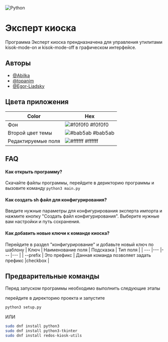 
![Python](https://img.shields.io/pypi/pyversions/pyinstaller)


# Эксперт киоска

Программа Эксперт киоска прендназначена для управления утилитами kisok-mode-on и kisok-mode-off в графическом интерфейсе.


## Авторы

- [@Abilka](https://www.github.com/Abilka)
- [@topanim](https://github.com/topanim)
- [@Egor-Liadsky](https://github.com/Egor-Liadsky)

## Цвета приложения

| Color             | Hex                                                                |
| ----------------- | ------------------------------------------------------------------ |
| Фон    | ![#f0f0f0](https://via.placeholder.com/10/f0f0f0?text=+) #f0f0f0 |
| Второй цвет темы | ![#bab5ab](https://via.placeholder.com/10/bab5ab?text=+) #bab5ab |
| Редактируемые поля | ![#ffffff](https://via.placeholder.com/10/ffffff?text=+) #ffffff |


## FAQ

#### Как открыть программу?

Скачайте файлы программы, перейдите в дерикторию программы и вызовите команду ```python3 main.py```

#### Как создать sh файл для конфигурирования?

Введите нужные параметры для конфигурирования эксперта импорта и нажмите кнопку "Создать файл конфигурирования". Выберите нужные вам настройки и путь сохранения.

#### Как добавить новые ключи к команде киоска?

Перейдите в раздел "конфигурирование" и добавьте новый ключ по шаблону
| Ключ       | Наименование поля | Подсказка                                 | Тип поля  |
| ---        |---                |---                                        |---        |
| --prefix   | Это префикс       | Данная команда позволяет задать префикс   |checkbox   |





## Предварительные команды

Перед запуском программы необходимо выполнить следующие этапы

перейдите в директорию проекта и запустите 
```bash
python3 setup.py
```
ИЛИ

```bash
sudo dnf install python3
sudo dnf install python3-tkinter
sudo dnf install redos-kiosk-utils
```




